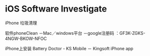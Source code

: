 iOS Software Investigate
===

iPhone 垃圾清理

软件phoneClean
－Mac／windows平台
－google注册码 ：GF3K-ZGKS-4NGW-BKOW-NFOC

iPhone上安装 Battery Doctor - KS Mobile
－ Kingsoft iPhone app